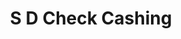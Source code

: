 ---
title: S D Check Cashing
slug: s-d-check-cashing
updated-on: '2024-05-30T13:44:31.749Z'
created-on: '2024-05-30T13:41:46.671Z'
published-on: '2024-05-30T13:54:32.469Z'
f_city-state-2:
- cms/city/valencia-ca.md
- cms/city/fenton-mo.md
- cms/city/maryland-heights-mo.md
- cms/city/saint-louis-mo.md
f_locations:
- cms/payday-loan/s-d-check-cashing-26128.md
- cms/payday-loan/s-d-check-cashing-26129.md
- cms/payday-loan/s-d-check-cashing-26130.md
- cms/payday-loan/s-d-check-cashing-26131.md
- cms/payday-loan/s-d-check-cashing-26132.md
- cms/payday-loan/s-d-check-cashing-26133.md
f_states:
- cms/state/california.md
- cms/state/missouri.md
layout: '[company].html'
tags: company
---